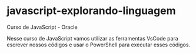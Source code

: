 # javascript-explorando-linguagem
 Curso de JavaScript - Oracle

Nesse curso de JavaScript vamos utilizar as ferramentas VsCode para escrever nossos códigos e usar o PowerShell para executar esses códigos.